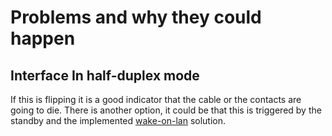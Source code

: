 # Problems and why they could happen

## Interface In half-duplex mode

If this is flipping it is a good indicator that the cable or the contacts are going to die.
There is another option, it could be that this is triggered by the standby and the implemented [wake-on-lan](https://en.wikipedia.org/wiki/Wake-on-LAN) solution.
